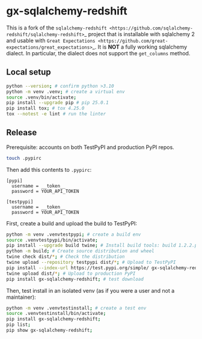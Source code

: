 # gx-sqlalchemy-redshift

This is a fork of the
`sqlalchemy-redshift <https://github.com/sqlalchemy-redshift/sqlalchemy-redshift>`_
project that is installable with sqlalchemy 2 and usable with `Great Expectations <https://github.com/great-expectations/great_expectations>`_.
It is **NOT** a fully working sqlalchemy dialect. In particular, the dialect does not support the `get_columns` method.

## Local setup

```sh
python --version; # confirm python >3.10
python -m venv .venv; # create a virtual env
source .venv/bin/activate;
pip install --upgrade pip # pip 25.0.1
pip install tox; # tox 4.25.0
tox --notest -e lint # run the linter
```

## Release

Prerequisite: accounts on both TestPyPI and production PyPI repos.

```sh
touch .pypirc
```

Then add this contents to `.pypirc`:

```
[pypi]
  username = __token__
  password = YOUR_API_TOKEN

[testpypi]
  username = __token__
  password = YOUR_API_TOKEN
```

First, create a build and upload the build to TestPyPI:

```sh
python -m venv .venvtestpypi; # create a build env
source .venvtestpypi/bin/activate;
pip install --upgrade build twine; # Install build tools: build 1.2.2.post1, twine 6.1.0
python -m build; # Create source distribution and wheel
twine check dist/*; # Check the distribution
twine upload --repository testpypi dist/*; # Upload to TestPyPI
pip install --index-url https://test.pypi.org/simple/ gx-sqlalchemy-redshift; # test download
twine upload dist/*; # Upload to production PyPI
pip install gx-sqlalchemy-redshift; # test download
```

Then, test install in an isolated venv (as if you were a user and not a maintainer):

```sh
python -m venv .venvtestinstall; # create a test env
source .venvtestinstall/bin/activate;
pip install gx-sqlalchemy-redshift;
pip list;
pip show gx-sqlalchemy-redshift;
```
